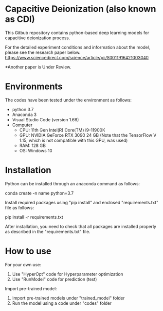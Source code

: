 # Capacitive Deionization (also known as CDI)
This Gitbub repository contains python-based deep learning models for capacitive deionization process.

For the detailed experiment conditions and information about the model, please see the research paper below.
https://www.sciencedirect.com/science/article/pii/S0011916421003040

*Another paper is Under Review.

# Environments
The codes have been tested under the environment as follows:
- python 3.7
- Anaconda 3
- Visual Studio Code (version 1.66)
- Computer
    * CPU: 11th Gen Intel(R) Core(TM) i9-11900K
    * GPU: NVIDIA GeForce RTX 3090 24 GB (Note that the TensorFlow V 1.15, which is not compatible with this GPU, was used)
    * RAM: 128 GB
    * OS: Windows 10

# Installation
Python can be installed through an anaconda command as follows:

conda create -n name python=3.7

Install required packages using "pip install" and enclosed "requirements.txt" file as follows:

pip install -r requirements.txt

After installation, you need to check that all packages are installed properly as described in the "requirements.txt" file.

# How to use
For your own use:
1. Use "HyperOpt" code for Hyperparameter optimization
2. Use "RunModel" code for prediction (test)

Import pre-trained model:
1. Import pre-trained models under "trained_model" folder
2. Run the model using a code under "codes" folder
